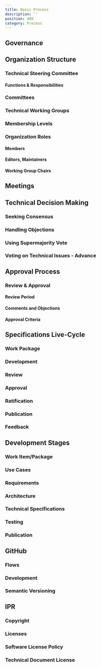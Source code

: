 ```yaml
---
title: Basic Process
description: ''
position: 400
category: Process
---
```


## Governance
## Organization Structure
### Technical Steering Committee
#### Functions & Responsibilities
### Committees
### Technical Working Groups
### Membership Levels
### Organization Roles
#### Members
#### Editors, Maintainers
#### Working Group Chairs

## Meetings

## Technical Decision Making
### Seeking Consensus
### Handling Objections
### Using Supermajority Vote
### Voting on Technical Issues - Advance

## Approval Process
### Review & Approval
#### Review Period
#### Comments and Objections
#### Approval Criteria

## Specifications Live-Cycle
### Work Package
### Development
### Review
### Approval
### Ratification
### Publication
### Feedback

## Development Stages
### Work Item/Package
### Use Cases
### Requirements
### Architecture
### Technical Specifications
### Testing
### Publication

## GitHub
### Flows
### Development
### Semantic Versioning

## IPR
### Copyright
### Licenses
### Software License Policy
### Technical Document License